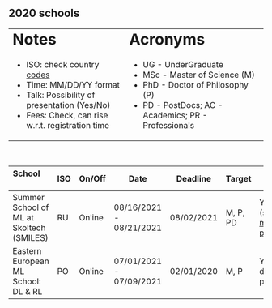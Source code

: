 ## 2020 schools  

<link rel="stylesheet" type="text/css" media="all" href="custom.css" />

<table border="0">
 <tr>
    <td><b style="font-size:30px">Notes</b></td>
    <td><b style="font-size:30px">Acronyms</b></td>
 </tr>
 <tr>
    <td>
      
  * ISO: check country [codes](https://countrycode.org/)
  * Time: MM/DD/YY  format  
  * Talk: Possibility of presentation (Yes/No)  
  * Fees: Check, can rise w.r.t. registration time
  
   </td>
    <td>
          
  * UG - UnderGraduate
  * MSc - Master of Science (M)
  * PhD - Doctor of Philosophy (P)
  * PD - PostDocs; AC - Academics; PR - Professionals 
  
   </td>
 </tr>
</table>

&nbsp;  

School &nbsp; &nbsp; &nbsp; &nbsp; | ISO | On/Off | Date | Deadline | Target | Talk | Fees | Aid | Link 
--- | --- | --- |  --- | --- | --- | --- | --- | --- | --- 
Summer School of ML at Skoltech (SMILES) | RU | Online | 08/16/2021 - 08/21/2021 | 08/02/2021 | M, P, PD | Yes (see [my poster](https://yadi.sk/i/qvf6czazZtOH8g) | **FREE** | N/A | https://smiles.skoltech.ru/school
Eastern European ML School: DL & RL | PO | Online |  07/01/2021 - 07/09/2021 | 02/01/2020  | M, P | Yes (I did a poster) | **FREE** | N/A | https://www.eeml.eu/previous-editions/eeml2020

